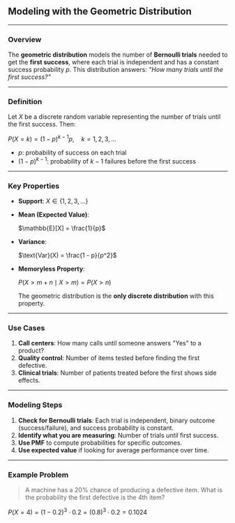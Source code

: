 ## **Modeling with the Geometric Distribution**

---

### **Overview**

The **geometric distribution** models the number of **Bernoulli trials** needed to get 
the **first success**, where each trial is independent and has a constant success 
probability $p$. This distribution answers: *"How many trials until the first success?"*

---

### **Definition**

Let $X$ be a discrete random variable representing the number of trials until the first success. 
Then:

$`P(X = k) = (1 - p)^{k - 1} p, \quad k = 1, 2, 3, \dots`$


- $p$: probability of success on each trial  
- $`(1 - p)^{k - 1}`$: probability of $k - 1$ failures before the first success

---

### **Key Properties**

- **Support**: $`X \in \{1, 2, 3, \dots\}`$


- **Mean (Expected Value)**:
  
  $`\mathbb{E}[X] = \frac{1}{p}`$
  

- **Variance**:
  
  $`\text{Var}(X) = \frac{1 - p}{p^2}`$
  

- **Memoryless Property**:
  
  $`P(X > m + n \mid X > m) = P(X > n)`$
  

  The geometric distribution is the **only discrete distribution** with this property.

---

### **Use Cases**

1. **Call centers**: How many calls until someone answers "Yes" to a product?
2. **Quality control**: Number of items tested before finding the first defective.
3. **Clinical trials**: Number of patients treated before the first shows side effects.

---

### **Modeling Steps**

1. **Check for Bernoulli trials**: Each trial is independent, binary outcome (success/failure), and success probability is constant.
2. **Identify what you are measuring**: Number of trials *until* first success.
3. **Use PMF** to compute probabilities for specific outcomes.
4. **Use expected value** if looking for average performance over time.

---

### **Example Problem**

> A machine has a 20% chance of producing a defective item. What is the probability the first defective is the 4th item?


$`P(X = 4) = (1 - 0.2)^{3} \cdot 0.2 = (0.8)^3 \cdot 0.2 = 0.1024`$









